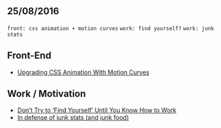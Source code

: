 25/08/2016
----------

`front: css animation + motion curves` `work: find yourself?` `work: junk stats`

## Front-End

- [Upgrading CSS Animation With Motion Curves](https://www.smashingmagazine.com/2016/08/css-animations-motion-curves/)
 
## Work / Motivation

- [Don’t Try to ‘Find Yourself’ Until You Know How to Work](https://medium.com/the-mission/dont-try-to-find-yourself-until-you-know-how-to-work-22e93b9a126b#.277bia2rf)
- [In defense of junk stats (and junk food)](https://m.signalvnoise.com/in-defense-of-junk-stats-and-junk-food-3c7cae926a23#.ho6kaglw6)
